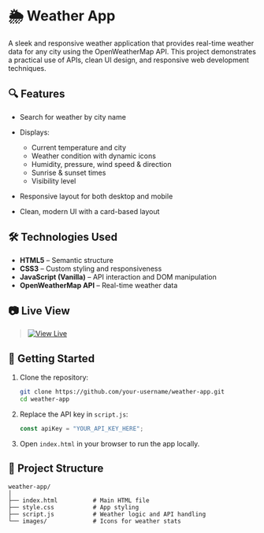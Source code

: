# 🌦️ Weather App

A sleek and responsive weather application that provides real-time weather data for any city using the OpenWeatherMap API. This project demonstrates a practical use of APIs, clean UI design, and responsive web development techniques.

## 🔍 Features

* Search for weather by city name
* Displays:

  * Current temperature and city
  * Weather condition with dynamic icons
  * Humidity, pressure, wind speed & direction
  * Sunrise & sunset times
  * Visibility level
* Responsive layout for both desktop and mobile
* Clean, modern UI with a card-based layout

## 🛠️ Technologies Used

* **HTML5** – Semantic structure
* **CSS3** – Custom styling and responsiveness
* **JavaScript (Vanilla)** – API interaction and DOM manipulation
* **OpenWeatherMap API** – Real-time weather data

## 📷 Live View

>  [![View Live](https://img.shields.io/badge/View%20Live-%231DA1F2?style=for-the-badge&logo=github&logoColor=white)](https://saadmdev.github.io/Simple_Weather_App/)

## 🚀 Getting Started

1. Clone the repository:

   ```bash
   git clone https://github.com/your-username/weather-app.git
   cd weather-app
   ```

2. Replace the API key in `script.js`:

   ```js
   const apiKey = "YOUR_API_KEY_HERE";
   ```

3. Open `index.html` in your browser to run the app locally.

## 📁 Project Structure

```
weather-app/
│
├── index.html          # Main HTML file
├── style.css           # App styling
├── script.js           # Weather logic and API handling
└── images/             # Icons for weather stats
```
